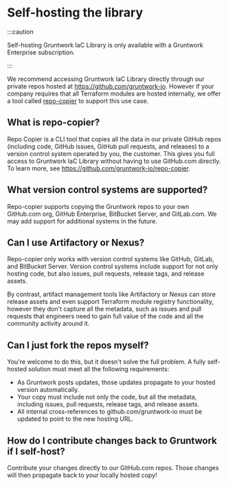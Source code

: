 # Self-hosting the library

:::caution

Self-hosting Gruntwork IaC Library is only available with a Gruntwork Enterprise subscription.

:::

We recommend accessing Gruntwork IaC Library directly through our private repos hosted at https://github.com/gruntwork-io. However if your company requires that all Terraform modules are hosted internally, we offer a tool called [repo-copier](https://github.com/gruntwork-io/repo-copier) to support this use case.

## What is repo-copier?

Repo Copier is a CLI tool that copies all the data in our private GitHub repos (including code, GitHub issues, GitHub pull requests, and releases) to a version control system operated by you, the customer. This gives you full access to Gruntwork IaC Library without having to use GitHub.com directly. To learn more, see https://github.com/gruntwork-io/repo-copier.

## What version control systems are supported?

Repo-copier supports copying the Gruntwork repos to your own GitHub.com org, GitHub Enterprise, BitBucket Server, and GitLab.com. We may add support for additional systems in the future.

## Can I use Artifactory or Nexus?

Repo-copier only works with version control systems like GitHub, GitLab, and BitBucket Server. Version control systems include support for not only hosting code, but also issues, pull requests, release tags, and release assets.

By contrast, artifact management tools like Artifactory or Nexus can store release assets and even support Terraform module registry functionality, however they don't capture all the metadata, such as issues and pull requests that engineers need to gain full value of the code and all the community activity around it.

## Can I just fork the repos myself?

You're welcome to do this, but it doesn't solve the full problem. A fully self-hosted solution must meet all the following requirements:

- As Gruntwork posts updates, those updates propagate to your hosted version automatically.
- Your copy must include not only the code, but all the metadata, including issues, pull requests, release tags, and release assets.
- All internal cross-references to github.com/gruntwork-io must be updated to point to the new hosting URL.

## How do I contribute changes back to Gruntwork if I self-host?

Contribute your changes directly to our GitHub.com repos. Those changes will then propagate back to your locally hosted copy!

